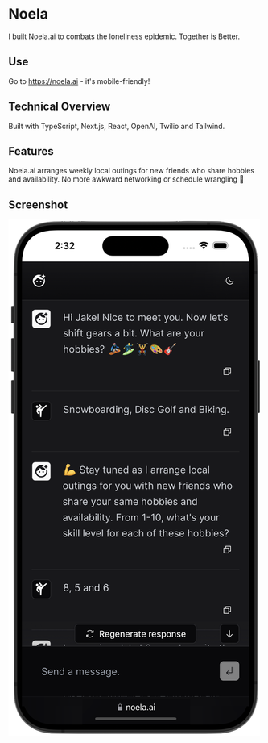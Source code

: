 # Noela

I built Noela.ai to combats the loneliness epidemic. Together is Better.

## Use

Go to https://noela.ai - it's mobile-friendly!

## Technical Overview

Built with TypeScript, Next.js, React, OpenAI, Twilio and Tailwind.

## Features

Noela.ai arranges weekly local outings for new friends who share hobbies and availability. No more awkward networking or schedule wrangling 🤪

## Screenshot

![Noela Screenshot](/Noela-Screenshot.png)


